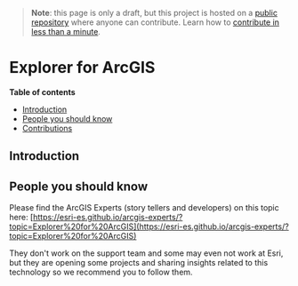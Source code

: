 > **Note**: this page is only a draft, but this project is hosted on a [public repository](https://github.com/hhkaos/awesome-arcgis) where anyone can contribute. Learn how to [contribute in less than a minute](https://github.com/hhkaos/awesome-arcgis/blob/master/CONTRIBUTING.md#contributions).

# Explorer for ArcGIS

<!-- START doctoc generated TOC please keep comment here to allow auto update -->
<!-- DON'T EDIT THIS SECTION, INSTEAD RE-RUN doctoc TO UPDATE -->
**Table of contents**

- [Introduction](#introduction)
- [People you should know](#people-you-should-know)
- [Contributions](#contributions)

<!-- END doctoc generated TOC please keep comment here to allow auto update -->

## Introduction

## People you should know
Please find the ArcGIS Experts (story tellers and developers) on this topic here: [https://esri-es.github.io/arcgis-experts/?topic=Explorer%20for%20ArcGIS](https://esri-es.github.io/arcgis-experts/?topic=Explorer%20for%20ArcGIS)

They don't work on the support team and some may even not work at Esri,
but they are opening some projects and sharing insights related to this
technology so we recommend you to follow them.



